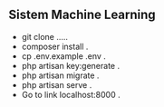 ## Sistem Machine Learning

-   git clone .....
-   composer install .
-   cp .env.example .env .
-   php artisan key:generate .
-   php artisan migrate .
-   php artisan serve .
-   Go to link localhost:8000 .
